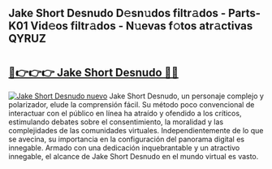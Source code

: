 ## Jake Short Desnudo D𝚎sn𝚞dos filtr𝚊dos - Parts-K01 Vid𝚎os filtr𝚊dos - N𝚞evas f𝚘tos atr𝚊ctivas QYRUZ

# <h2><a href="http://mb9b45.tromn.icu/?c=Jake+Short+Desnudo">🔗👉👉👉 Jake Short Desnudo 🔗🔗</a></h2>

[![Jake Short Desnudo nuevo](https://i.imgur.com/pEAQMta.gif)](http://mb9b45.tromn.icu/?c=Jake+Short+Desnudo)
Jake Short Desnudo, un personaje complejo y polarizador, elude la comprensión fácil. Su método poco convencional de interactuar con el público en línea ha atraído y ofendido a los críticos, estimulando debates sobre el consentimiento, la moralidad y las complejidades de las comunidades virtuales. Independientemente de lo que se avecina, su importancia en la configuración del panorama digital es innegable. Armado con una dedicación inquebrantable y un atractivo innegable, el alcance de Jake Short Desnudo en el mundo virtual es vasto.
